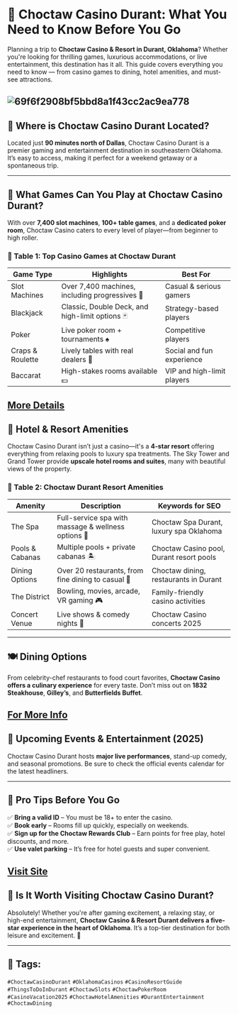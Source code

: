 # 🎰 Choctaw Casino Durant: What You Need to Know Before You Go

Planning a trip to **Choctaw Casino & Resort in Durant, Oklahoma**? Whether you're looking for thrilling games, luxurious accommodations, or live entertainment, this destination has it all. This guide covers everything you need to know — from casino games to dining, hotel amenities, and must-see attractions.

![69f6f2908bf5bbd8a1f43cc2ac9ea778](https://github.com/user-attachments/assets/14a2b3a0-cab5-42a3-a013-89144453b0c2)
---

## 📍 Where is Choctaw Casino Durant Located?

Located just **90 minutes north of Dallas**, Choctaw Casino Durant is a premier gaming and entertainment destination in southeastern Oklahoma. It’s easy to access, making it perfect for a weekend getaway or a spontaneous trip.

---

## 🎲 What Games Can You Play at Choctaw Casino Durant?

With over **7,400 slot machines**, **100+ table games**, and a **dedicated poker room**, Choctaw Casino caters to every level of player—from beginner to high roller.

### 🎰 Table 1: Top Casino Games at Choctaw Durant

| Game Type         | Highlights                                      | Best For                   |
|------------------|--------------------------------------------------|----------------------------|
| Slot Machines     | Over 7,400 machines, including progressives 🎰  | Casual & serious gamers   |
| Blackjack         | Classic, Double Deck, and high-limit options 🃏 | Strategy-based players     |
| Poker             | Live poker room + tournaments ♠️                | Competitive players        |
| Craps & Roulette  | Lively tables with real dealers 🎲              | Social and fun experience |
| Baccarat          | High-stakes rooms available 💵                  | VIP and high-limit players |

[More Details](https://bitly.cx/Wzv00)
---

## 🏨 Hotel & Resort Amenities

Choctaw Casino Durant isn’t just a casino—it's a **4-star resort** offering everything from relaxing pools to luxury spa treatments. The Sky Tower and Grand Tower provide **upscale hotel rooms and suites**, many with beautiful views of the property.

### 🌟 Table 2: Choctaw Durant Resort Amenities

| Amenity            | Description                                         | Keywords for SEO                         |
|--------------------|-----------------------------------------------------|------------------------------------------|
| The Spa            | Full-service spa with massage & wellness options 🧖 | Choctaw Spa Durant, luxury spa Oklahoma |
| Pools & Cabanas    | Multiple pools + private cabanas 🏝️                | Choctaw Casino pool, Durant resort pools |
| Dining Options     | Over 20 restaurants, from fine dining to casual 🍔 | Choctaw dining, restaurants in Durant    |
| The District       | Bowling, movies, arcade, VR gaming 🎮               | Family-friendly casino activities        |
| Concert Venue      | Live shows & comedy nights 🎤                       | Choctaw Casino concerts 2025             |

---

## 🍽️ Dining Options

From celebrity-chef restaurants to food court favorites, **Choctaw Casino offers a culinary experience** for every taste. Don’t miss out on **1832 Steakhouse**, **Gilley’s**, and **Butterfields Buffet**.

[For More Info](https://bitly.cx/YAxD)
---

## 🎉 Upcoming Events & Entertainment (2025)

Choctaw Casino Durant hosts **major live performances**, stand-up comedy, and seasonal promotions. Be sure to check the official events calendar for the latest headliners.

---

## 📝 Pro Tips Before You Go

✅ **Bring a valid ID** – You must be 18+ to enter the casino.  
✅ **Book early** – Rooms fill up quickly, especially on weekends.  
✅ **Sign up for the Choctaw Rewards Club** – Earn points for free play, hotel discounts, and more.  
✅ **Use valet parking** – It’s free for hotel guests and super convenient.  

[Visit Site](https://bitly.cx/Z1tlo)
---

## 🧳 Is It Worth Visiting Choctaw Casino Durant?

Absolutely! Whether you're after gaming excitement, a relaxing stay, or high-end entertainment, **Choctaw Casino & Resort Durant delivers a five-star experience in the heart of Oklahoma**. It’s a top-tier destination for both leisure and excitement. 🎉

---

## 📌 Tags:  
`#ChoctawCasinoDurant` `#OklahomaCasinos` `#CasinoResortGuide` `#ThingsToDoInDurant` `#ChoctawSlots` `#ChoctawPokerRoom`  
`#CasinoVacation2025` `#ChoctawHotelAmenities` `#DurantEntertainment` `#ChoctawDining`
